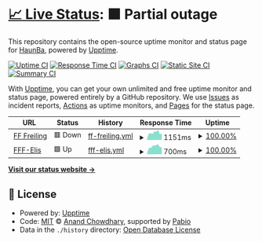# [📈 Live Status](https://HaunBa.github.io/Uptime-Monitor): <!--live status--> **🟧 Partial outage**

This repository contains the open-source uptime monitor and status page for [HaunBa](https://HaunBa.github.io/Uptime-Monitor), powered by [Upptime](https://github.com/upptime/upptime).

[![Uptime CI](https://github.com/HaunBa/Uptime-Monitor/workflows/Uptime%20CI/badge.svg)](https://github.com/HaunBa/Uptime-Monitor/actions?query=workflow%3A%22Uptime+CI%22)
[![Response Time CI](https://github.com/HaunBa/Uptime-Monitor/workflows/Response%20Time%20CI/badge.svg)](https://github.com/HaunBa/Uptime-Monitor/actions?query=workflow%3A%22Response+Time+CI%22)
[![Graphs CI](https://github.com/HaunBa/Uptime-Monitor/workflows/Graphs%20CI/badge.svg)](https://github.com/HaunBa/Uptime-Monitor/actions?query=workflow%3A%22Graphs+CI%22)
[![Static Site CI](https://github.com/HaunBa/Uptime-Monitor/workflows/Static%20Site%20CI/badge.svg)](https://github.com/HaunBa/Uptime-Monitor/actions?query=workflow%3A%22Static+Site+CI%22)
[![Summary CI](https://github.com/HaunBa/Uptime-Monitor/workflows/Summary%20CI/badge.svg)](https://github.com/HaunBa/Uptime-Monitor/actions?query=workflow%3A%22Summary+CI%22)

With [Upptime](https://upptime.js.org), you can get your own unlimited and free uptime monitor and status page, powered entirely by a GitHub repository. We use [Issues](https://github.com/HaunBa/Uptime-Monitor/issues) as incident reports, [Actions](https://github.com/HaunBa/Uptime-Monitor/actions) as uptime monitors, and [Pages](https://HaunBa.github.io/Uptime-Monitor) for the status page.

<!--start: status pages-->
<!-- This summary is generated by Upptime (https://github.com/upptime/upptime) -->
<!-- Do not edit this manually, your changes will be overwritten -->
<!-- prettier-ignore -->
| URL | Status | History | Response Time | Uptime |
| --- | ------ | ------- | ------------- | ------ |
| <img alt="" src="https://icons.duckduckgo.com/ip3/www.feuerwehr-freiling.at.ico" height="13"> [FF Freiling](https://www.feuerwehr-freiling.at) | 🟥 Down | [ff-freiling.yml](https://github.com/HaunBa/Uptime-Monitor/commits/HEAD/history/ff-freiling.yml) | <details><summary><img alt="Response time graph" src="./graphs/ff-freiling/response-time-week.png" height="20"> 1151ms</summary><br><a href="https://HaunBa.github.io/Uptime-Monitor/history/ff-freiling"><img alt="Response time 1515" src="https://img.shields.io/endpoint?url=https%3A%2F%2Fraw.githubusercontent.com%2FHaunBa%2FUptime-Monitor%2FHEAD%2Fapi%2Fff-freiling%2Fresponse-time.json"></a><br><a href="https://HaunBa.github.io/Uptime-Monitor/history/ff-freiling"><img alt="24-hour response time 1071" src="https://img.shields.io/endpoint?url=https%3A%2F%2Fraw.githubusercontent.com%2FHaunBa%2FUptime-Monitor%2FHEAD%2Fapi%2Fff-freiling%2Fresponse-time-day.json"></a><br><a href="https://HaunBa.github.io/Uptime-Monitor/history/ff-freiling"><img alt="7-day response time 1151" src="https://img.shields.io/endpoint?url=https%3A%2F%2Fraw.githubusercontent.com%2FHaunBa%2FUptime-Monitor%2FHEAD%2Fapi%2Fff-freiling%2Fresponse-time-week.json"></a><br><a href="https://HaunBa.github.io/Uptime-Monitor/history/ff-freiling"><img alt="30-day response time 1363" src="https://img.shields.io/endpoint?url=https%3A%2F%2Fraw.githubusercontent.com%2FHaunBa%2FUptime-Monitor%2FHEAD%2Fapi%2Fff-freiling%2Fresponse-time-month.json"></a><br><a href="https://HaunBa.github.io/Uptime-Monitor/history/ff-freiling"><img alt="1-year response time 1515" src="https://img.shields.io/endpoint?url=https%3A%2F%2Fraw.githubusercontent.com%2FHaunBa%2FUptime-Monitor%2FHEAD%2Fapi%2Fff-freiling%2Fresponse-time-year.json"></a></details> | <details><summary><a href="https://HaunBa.github.io/Uptime-Monitor/history/ff-freiling">100.00%</a></summary><a href="https://HaunBa.github.io/Uptime-Monitor/history/ff-freiling"><img alt="All-time uptime 99.96%" src="https://img.shields.io/endpoint?url=https%3A%2F%2Fraw.githubusercontent.com%2FHaunBa%2FUptime-Monitor%2FHEAD%2Fapi%2Fff-freiling%2Fuptime.json"></a><br><a href="https://HaunBa.github.io/Uptime-Monitor/history/ff-freiling"><img alt="24-hour uptime 100.00%" src="https://img.shields.io/endpoint?url=https%3A%2F%2Fraw.githubusercontent.com%2FHaunBa%2FUptime-Monitor%2FHEAD%2Fapi%2Fff-freiling%2Fuptime-day.json"></a><br><a href="https://HaunBa.github.io/Uptime-Monitor/history/ff-freiling"><img alt="7-day uptime 100.00%" src="https://img.shields.io/endpoint?url=https%3A%2F%2Fraw.githubusercontent.com%2FHaunBa%2FUptime-Monitor%2FHEAD%2Fapi%2Fff-freiling%2Fuptime-week.json"></a><br><a href="https://HaunBa.github.io/Uptime-Monitor/history/ff-freiling"><img alt="30-day uptime 100.00%" src="https://img.shields.io/endpoint?url=https%3A%2F%2Fraw.githubusercontent.com%2FHaunBa%2FUptime-Monitor%2FHEAD%2Fapi%2Fff-freiling%2Fuptime-month.json"></a><br><a href="https://HaunBa.github.io/Uptime-Monitor/history/ff-freiling"><img alt="1-year uptime 99.96%" src="https://img.shields.io/endpoint?url=https%3A%2F%2Fraw.githubusercontent.com%2FHaunBa%2FUptime-Monitor%2FHEAD%2Fapi%2Fff-freiling%2Fuptime-year.json"></a></details>
| <img alt="" src="https://icons.duckduckgo.com/ip3/elisfreiling.ddns.net.ico" height="13"> [FFF-Elis](http://elisfreiling.ddns.net:8880/ELIS) | 🟩 Up | [fff-elis.yml](https://github.com/HaunBa/Uptime-Monitor/commits/HEAD/history/fff-elis.yml) | <details><summary><img alt="Response time graph" src="./graphs/fff-elis/response-time-week.png" height="20"> 700ms</summary><br><a href="https://HaunBa.github.io/Uptime-Monitor/history/fff-elis"><img alt="Response time 735" src="https://img.shields.io/endpoint?url=https%3A%2F%2Fraw.githubusercontent.com%2FHaunBa%2FUptime-Monitor%2FHEAD%2Fapi%2Ffff-elis%2Fresponse-time.json"></a><br><a href="https://HaunBa.github.io/Uptime-Monitor/history/fff-elis"><img alt="24-hour response time 609" src="https://img.shields.io/endpoint?url=https%3A%2F%2Fraw.githubusercontent.com%2FHaunBa%2FUptime-Monitor%2FHEAD%2Fapi%2Ffff-elis%2Fresponse-time-day.json"></a><br><a href="https://HaunBa.github.io/Uptime-Monitor/history/fff-elis"><img alt="7-day response time 700" src="https://img.shields.io/endpoint?url=https%3A%2F%2Fraw.githubusercontent.com%2FHaunBa%2FUptime-Monitor%2FHEAD%2Fapi%2Ffff-elis%2Fresponse-time-week.json"></a><br><a href="https://HaunBa.github.io/Uptime-Monitor/history/fff-elis"><img alt="30-day response time 739" src="https://img.shields.io/endpoint?url=https%3A%2F%2Fraw.githubusercontent.com%2FHaunBa%2FUptime-Monitor%2FHEAD%2Fapi%2Ffff-elis%2Fresponse-time-month.json"></a><br><a href="https://HaunBa.github.io/Uptime-Monitor/history/fff-elis"><img alt="1-year response time 735" src="https://img.shields.io/endpoint?url=https%3A%2F%2Fraw.githubusercontent.com%2FHaunBa%2FUptime-Monitor%2FHEAD%2Fapi%2Ffff-elis%2Fresponse-time-year.json"></a></details> | <details><summary><a href="https://HaunBa.github.io/Uptime-Monitor/history/fff-elis">100.00%</a></summary><a href="https://HaunBa.github.io/Uptime-Monitor/history/fff-elis"><img alt="All-time uptime 99.82%" src="https://img.shields.io/endpoint?url=https%3A%2F%2Fraw.githubusercontent.com%2FHaunBa%2FUptime-Monitor%2FHEAD%2Fapi%2Ffff-elis%2Fuptime.json"></a><br><a href="https://HaunBa.github.io/Uptime-Monitor/history/fff-elis"><img alt="24-hour uptime 100.00%" src="https://img.shields.io/endpoint?url=https%3A%2F%2Fraw.githubusercontent.com%2FHaunBa%2FUptime-Monitor%2FHEAD%2Fapi%2Ffff-elis%2Fuptime-day.json"></a><br><a href="https://HaunBa.github.io/Uptime-Monitor/history/fff-elis"><img alt="7-day uptime 100.00%" src="https://img.shields.io/endpoint?url=https%3A%2F%2Fraw.githubusercontent.com%2FHaunBa%2FUptime-Monitor%2FHEAD%2Fapi%2Ffff-elis%2Fuptime-week.json"></a><br><a href="https://HaunBa.github.io/Uptime-Monitor/history/fff-elis"><img alt="30-day uptime 100.00%" src="https://img.shields.io/endpoint?url=https%3A%2F%2Fraw.githubusercontent.com%2FHaunBa%2FUptime-Monitor%2FHEAD%2Fapi%2Ffff-elis%2Fuptime-month.json"></a><br><a href="https://HaunBa.github.io/Uptime-Monitor/history/fff-elis"><img alt="1-year uptime 99.82%" src="https://img.shields.io/endpoint?url=https%3A%2F%2Fraw.githubusercontent.com%2FHaunBa%2FUptime-Monitor%2FHEAD%2Fapi%2Ffff-elis%2Fuptime-year.json"></a></details>

<!--end: status pages-->

[**Visit our status website →**](https://HaunBa.github.io/Uptime-Monitor)

## 📄 License

- Powered by: [Upptime](https://github.com/upptime/upptime)
- Code: [MIT](./LICENSE) © [Anand Chowdhary](https://anandchowdhary.com), supported by [Pabio](https://pabio.com)
- Data in the `./history` directory: [Open Database License](https://opendatacommons.org/licenses/odbl/1-0/)
